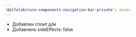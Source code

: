 ```yaml
---
'@alfalab/core-components-navigation-bar-private': minor
---
```


   - Добавлен сплит д/м
   - Добавлено sideEffects: false
